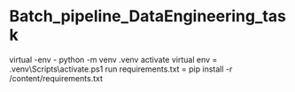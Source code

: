 # Batch_pipeline_DataEngineering_task

virtual -env - python -m venv .venv
activate virtual env = .venv\Scripts\activate.ps1
run requirements.txt = pip install -r /content/requirements.txt